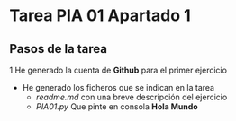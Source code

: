 # Tarea PIA 01 Apartado 1
## Pasos de la tarea
1 He generado la cuenta de **Github** para el primer ejercicio
- He generado los ficheros que se indican en la tarea
  - *readme.md* con una breve descripción del ejercicio
  - *PIA01.py* Que pinte en consola **Hola Mundo** 
